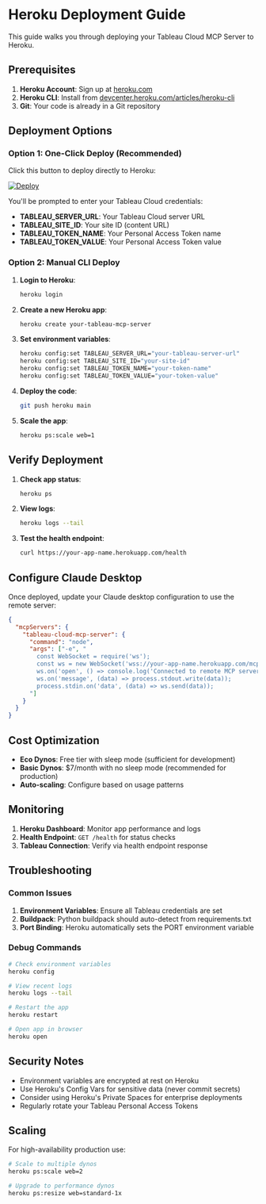 # Heroku Deployment Guide

This guide walks you through deploying your Tableau Cloud MCP Server to Heroku.

## Prerequisites

1. **Heroku Account**: Sign up at [heroku.com](https://heroku.com)
2. **Heroku CLI**: Install from [devcenter.heroku.com/articles/heroku-cli](https://devcenter.heroku.com/articles/heroku-cli)
3. **Git**: Your code is already in a Git repository

## Deployment Options

### Option 1: One-Click Deploy (Recommended)

Click this button to deploy directly to Heroku:

[![Deploy](https://www.herokucdn.com/deploy/button.svg)](https://heroku.com/deploy?template=https://github.com/petewhore/tableau-cloud-mcp-server)

You'll be prompted to enter your Tableau Cloud credentials:
- **TABLEAU_SERVER_URL**: Your Tableau Cloud server URL
- **TABLEAU_SITE_ID**: Your site ID (content URL)
- **TABLEAU_TOKEN_NAME**: Your Personal Access Token name
- **TABLEAU_TOKEN_VALUE**: Your Personal Access Token value

### Option 2: Manual CLI Deploy

1. **Login to Heroku**:
   ```bash
   heroku login
   ```

2. **Create a new Heroku app**:
   ```bash
   heroku create your-tableau-mcp-server
   ```

3. **Set environment variables**:
   ```bash
   heroku config:set TABLEAU_SERVER_URL="your-tableau-server-url"
   heroku config:set TABLEAU_SITE_ID="your-site-id"
   heroku config:set TABLEAU_TOKEN_NAME="your-token-name"
   heroku config:set TABLEAU_TOKEN_VALUE="your-token-value"
   ```

4. **Deploy the code**:
   ```bash
   git push heroku main
   ```

5. **Scale the app**:
   ```bash
   heroku ps:scale web=1
   ```

## Verify Deployment

1. **Check app status**:
   ```bash
   heroku ps
   ```

2. **View logs**:
   ```bash
   heroku logs --tail
   ```

3. **Test the health endpoint**:
   ```bash
   curl https://your-app-name.herokuapp.com/health
   ```

## Configure Claude Desktop

Once deployed, update your Claude desktop configuration to use the remote server:

```json
{
  "mcpServers": {
    "tableau-cloud-mcp-server": {
      "command": "node",
      "args": ["-e", "
        const WebSocket = require('ws');
        const ws = new WebSocket('wss://your-app-name.herokuapp.com/mcp');
        ws.on('open', () => console.log('Connected to remote MCP server'));
        ws.on('message', (data) => process.stdout.write(data));
        process.stdin.on('data', (data) => ws.send(data));
      "]
    }
  }
}
```

## Cost Optimization

- **Eco Dynos**: Free tier with sleep mode (sufficient for development)
- **Basic Dynos**: $7/month with no sleep mode (recommended for production)
- **Auto-scaling**: Configure based on usage patterns

## Monitoring

1. **Heroku Dashboard**: Monitor app performance and logs
2. **Health Endpoint**: `GET /health` for status checks
3. **Tableau Connection**: Verify via health endpoint response

## Troubleshooting

### Common Issues

1. **Environment Variables**: Ensure all Tableau credentials are set
2. **Buildpack**: Python buildpack should auto-detect from requirements.txt
3. **Port Binding**: Heroku automatically sets the PORT environment variable

### Debug Commands

```bash
# Check environment variables
heroku config

# View recent logs
heroku logs --tail

# Restart the app
heroku restart

# Open app in browser
heroku open
```

## Security Notes

- Environment variables are encrypted at rest on Heroku
- Use Heroku's Config Vars for sensitive data (never commit secrets)
- Consider using Heroku's Private Spaces for enterprise deployments
- Regularly rotate your Tableau Personal Access Tokens

## Scaling

For high-availability production use:

```bash
# Scale to multiple dynos
heroku ps:scale web=2

# Upgrade to performance dynos
heroku ps:resize web=standard-1x
```